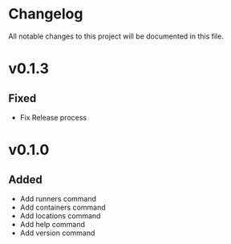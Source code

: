 # Changelog

All notable changes to this project will be documented in this file.

# v0.1.3

## Fixed

- Fix Release process

# v0.1.0

## Added

- Add runners command
- Add containers command
- Add locations command
- Add help command
- Add version command
